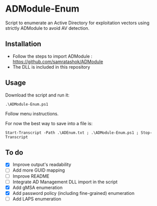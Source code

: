 # ADModule-Enum
Script to enumerate an Active Directory for exploitation vectors using strictly ADModule to avoid AV detection.

## Installation
- Follow the steps to import ADModule : https://github.com/samratashok/ADModule
- The DLL is included in this repository

## Usage
Download the script and run it:
```
.\ADModule-Enum.ps1
```
Follow menu instructions.

For now the best way to save into a file is:
```
Start-Transcript -Path .\ADEnum.txt ; .\ADModule-Enum.ps1 ; Stop-Transcript
```

## To do
- [x] Improve output's readability
- [ ] Add more GUID mapping
- [ ] Improve README
- [ ] Integrate AD Management DLL import in the script
- [x] Add gMSA enumeration
- [x] Add password policy (including fine-grained) enumeration
- [ ] Add LAPS enumeration
